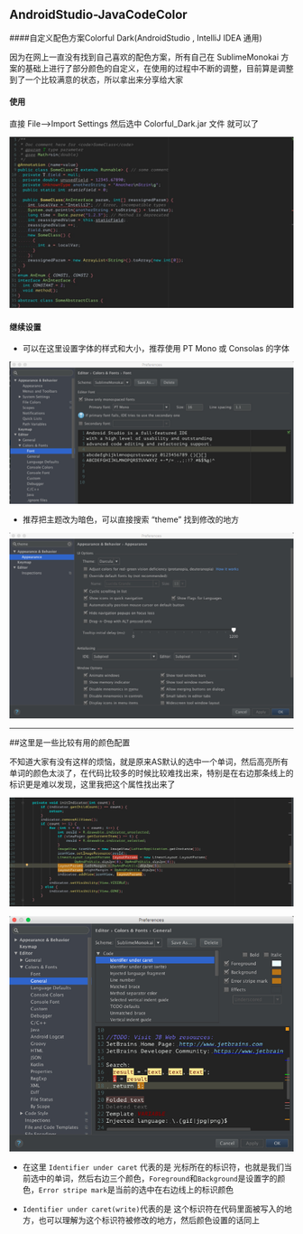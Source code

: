 ## AndroidStudio-JavaCodeColor
####自定义配色方案Colorful Dark(AndroidStudio , IntelliJ IDEA 通用)

因为在网上一直没有找到自己喜欢的配色方案，所有自己在 SublimeMonokai 方案的基础上进行了部分颜色的自定义，在使用的过程中不断的调整，目前算是调整到了一个比较满意的状态，所以拿出来分享给大家

#### 使用
直接 File-->Import Settings 然后选中 Colorful_Dark.jar 文件 就可以了

![Normal](img/normal2.jpg)

#### 继续设置

- 可以在这里设置字体的样式和大小，推荐使用 PT Mono 或 Consolas 的字体

![Font](img/font.jpg)

- 推荐把主题改为暗色，可以直接搜索 “theme” 找到修改的地方 

![themt](img/theme.jpg)

-----
##这里是一些比较有用的颜色配置

不知道大家有没有这样的烦恼，就是原来AS默认的选中一个单词，然后高亮所有单词的颜色太淡了，在代码比较多的时候比较难找出来，特别是在右边那条线上的标识更是难以发现，这里我把这个属性找出来了


![select](img/select_color.jpg)


![select_setting](img/select_color_setting.jpg)


* 在这里 `Identifier under caret` 代表的是 光标所在的标识符，也就是我们当前选中的单词，然后右边三个颜色，`Foreground`和`Background`是设置字的颜色，`Error stripe mark`是当前的选中在右边线上的标识颜色

* `Identifier under caret(write)`代表的是 这个标识符在代码里面被写入的地方，也可以理解为这个标识符被修改的地方，然后颜色设置的话同上